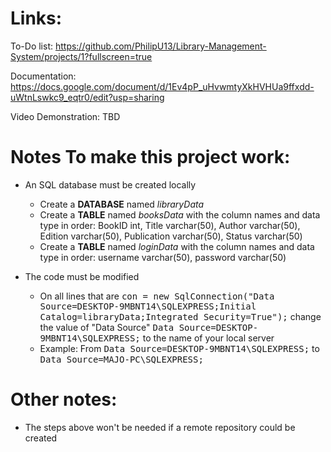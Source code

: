 # Links:

To-Do list: https://github.com/PhilipU13/Library-Management-System/projects/1?fullscreen=true

Documentation: https://docs.google.com/document/d/1Ev4pP_uHvwmtyXkHVHUa9ffxdd-uWtnLswkc9_eqtr0/edit?usp=sharing

Video Demonstration: TBD

# Notes To make this project work: 

* An SQL database must be created locally
  * Create a **DATABASE** named *libraryData* 
  * Create a **TABLE** named *booksData* with the column names and data type in order: BookID int, Title varchar(50), Author varchar(50), Edition varchar(50), Publication varchar(50), Status varchar(50)
  * Create a **TABLE** named *loginData* with the column names and data type in order: username varchar(50), password varchar(50)
  
* The code must be modified
  * On all lines that are <kbd>con = new SqlConnection("Data Source=DESKTOP-9MBNT14\\SQLEXPRESS;Initial Catalog=libraryData;Integrated Security=True");</kbd> change the value of "Data Source" <kbd>Data Source=DESKTOP-9MBNT14\\SQLEXPRESS;</kbd> to the name of your local server
  * Example: From <kbd>Data Source=DESKTOP-9MBNT14\\SQLEXPRESS;</kbd> to <kbd>Data Source=MAJO-PC\\SQLEXPRESS;</kbd>
  
# Other notes:

  * The steps above won't be needed if a remote repository could be created
  
